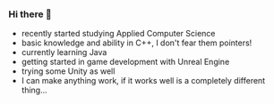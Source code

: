 ### Hi there 👋

* recently started studying Applied Computer Science
* basic knowledge and ability in C++, I don't fear them pointers!
* currently learning Java
* getting started in game development with Unreal Engine
* trying some Unity as well
* I can make anything work, if it works well is a completely different thing...

